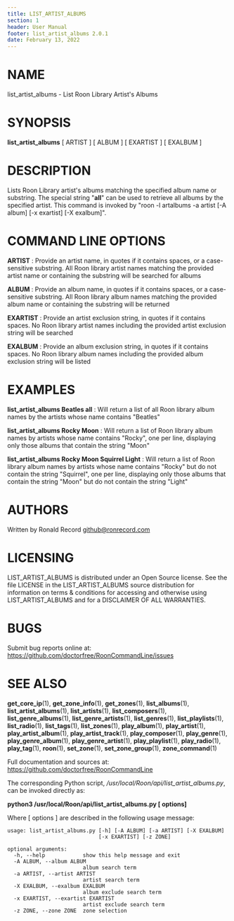 ```yaml
---
title: LIST_ARTIST_ALBUMS
section: 1
header: User Manual
footer: list_artist_albums 2.0.1
date: February 13, 2022
---
```

# NAME
list_artist_albums - List Roon Library Artist's Albums

# SYNOPSIS
**list_artist_albums** [ ARTIST ] [ ALBUM ] [ EXARTIST ] [ EXALBUM ]

# DESCRIPTION
Lists Roon Library artist's albums matching the specified album name or substring. The special string "__all__" can be used to retrieve all albums by the specified artist. This command is invoked by "roon -l artalbums -a artist [-A album] [-x exartist] [-X exalbum]".

# COMMAND LINE OPTIONS
**ARTIST**
: Provide an artist name, in quotes if it contains spaces, or a case-sensitive substring. All Roon library artist names matching the provided artist name or containing the substring will be searched for albums

**ALBUM**
: Provide an album name, in quotes if it contains spaces, or a case-sensitive substring. All Roon library album names matching the provided album name or containing the substring will be returned

**EXARTIST**
: Provide an artist exclusion string, in quotes if it contains spaces. No Roon library artist names including the provided artist exclusion string will be searched

**EXALBUM**
: Provide an album exclusion string, in quotes if it contains spaces. No Roon library album names including the provided album exclusion string will be listed

# EXAMPLES
**list_artist_albums Beatles __all__**
: Will return a list of all Roon library album names by the artists whose name contains "Beatles"

**list_artist_albums Rocky Moon**
: Will return a list of Roon library album names by artists whose name contains "Rocky", one per line, displaying only those albums that contain the string "Moon"

**list_artist_albums Rocky Moon Squirrel Light**
: Will return a list of Roon library album names by artists whose name contains "Rocky" but do not contain the string "Squirrel", one per line, displaying only those albums that contain the string "Moon" but do not contain the string "Light"

# AUTHORS
Written by Ronald Record github@ronrecord.com

# LICENSING
LIST_ARTIST_ALBUMS is distributed under an Open Source license.
See the file LICENSE in the LIST_ARTIST_ALBUMS source distribution
for information on terms &amp; conditions for accessing and
otherwise using LIST_ARTIST_ALBUMS and for a DISCLAIMER OF ALL WARRANTIES.

# BUGS
Submit bug reports online at: https://github.com/doctorfree/RoonCommandLine/issues

# SEE ALSO
**get_core_ip**(1), **get_zone_info**(1), **get_zones**(1), **list_albums**(1), **list_artist_albums**(1), **list_artists**(1), **list_composers**(1), **list_genre_albums**(1), **list_genre_artists**(1), **list_genres**(1), **list_playlists**(1), **list_radio**(1), **list_tags**(1), **list_zones**(1), **play_album**(1), **play_artist**(1), **play_artist_album**(1), **play_artist_track**(1), **play_composer**(1), **play_genre**(1), **play_genre_album**(1), **play_genre_artist**(1), **play_playlist**(1), **play_radio**(1), **play_tag**(1), **roon**(1), **set_zone**(1), **set_zone_group**(1), **zone_command**(1)


Full documentation and sources at: https://github.com/doctorfree/RoonCommandLine

The corresponding Python script, */usr/local/Roon/api/list_artist_albums.py*,
can be invoked directly as:

**python3 /usr/local/Roon/api/list_artist_albums.py [ options]**

Where [ options ] are described in the following usage message:

~~~~
usage: list_artist_albums.py [-h] [-A ALBUM] [-a ARTIST] [-X EXALBUM]
                             [-x EXARTIST] [-z ZONE]

optional arguments:
  -h, --help            show this help message and exit
  -A ALBUM, --album ALBUM
                        album search term
  -a ARTIST, --artist ARTIST
                        artist search term
  -X EXALBUM, --exalbum EXALBUM
                        album exclude search term
  -x EXARTIST, --exartist EXARTIST
                        artist exclude search term
  -z ZONE, --zone ZONE  zone selection
~~~~
